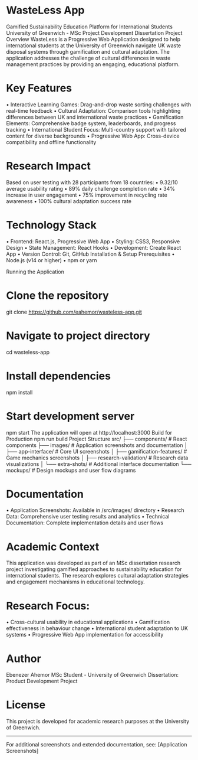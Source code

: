 # WasteLess App
Gamified Sustainability Education Platform for International Students
University of Greenwich - MSc Project Development Dissertation
Project Overview
WasteLess is a Progressive Web Application designed to help international students at the University of Greenwich navigate UK waste disposal systems through gamification and cultural adaptation. The application addresses the challenge of cultural differences in waste management practices by providing an engaging, educational platform.

# Key Features
•	Interactive Learning Games: Drag-and-drop waste sorting challenges with real-time feedback
•	Cultural Adaptation: Comparison tools highlighting differences between UK and international waste practices
•	Gamification Elements: Comprehensive badge system, leaderboards, and progress tracking
•	International Student Focus: Multi-country support with tailored content for diverse backgrounds
•	Progressive Web App: Cross-device compatibility and offline functionality

# Research Impact
Based on user testing with 28 participants from 18 countries:
•	9.32/10 average usability rating
•	89% daily challenge completion rate
•	34% increase in user engagement
•	75% improvement in recycling rate awareness
•	100% cultural adaptation success rate

# Technology Stack
•	Frontend: React.js, Progressive Web App
•	Styling: CSS3, Responsive Design
•	State Management: React Hooks
•	Development: Create React App
•	Version Control: Git, GitHub
Installation & Setup
Prerequisites
•	Node.js (v14 or higher)
•	npm or yarn

Running the Application
# Clone the repository
git clone https://github.com/eahemor/wasteless-app.git

# Navigate to project directory
cd wasteless-app

# Install dependencies
npm install
# Start development server
npm start
The application will open at http://localhost:3000
Build for Production
npm run build
Project Structure
src/
├── components/          # React components
├── images/             # Application screenshots and documentation
│   ├── app-interface/  # Core UI screenshots
│   ├── gamification-features/  # Game mechanics screenshots
│   ├── research-validation/    # Research data visualizations
│   └── extra-shots/    # Additional interface documentation
└── mockups/            # Design mockups and user flow diagrams

# Documentation
•	Application Screenshots: Available in /src/images/ directory
•	Research Data: Comprehensive user testing results and analytics
•	Technical Documentation: Complete implementation details and user flows

# Academic Context
This application was developed as part of an MSc dissertation research project investigating gamified approaches to sustainability education for international students. The research explores cultural adaptation strategies and engagement mechanisms in educational technology.

# Research Focus:
•	Cross-cultural usability in educational applications
•	Gamification effectiveness in behaviour change
•	International student adaptation to UK systems
•	Progressive Web App implementation for accessibility

# Author
Ebenezer Ahemor
MSc Student - University of Greenwich
Dissertation: Product Development Project

# License
This project is developed for academic research purposes at the University of Greenwich.
________________________________________
For additional screenshots and extended documentation, see: [Application Screenshots]

